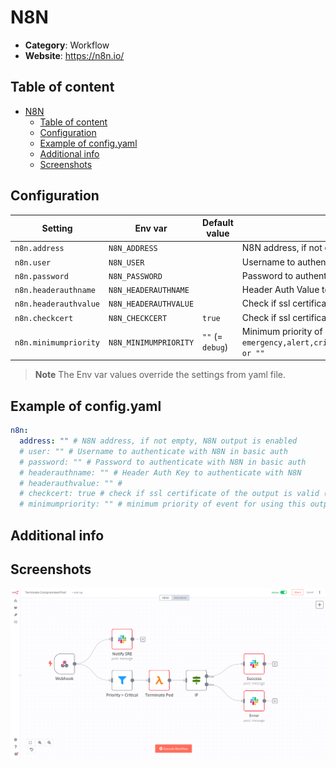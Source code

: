 # N8N

- **Category**: Workflow
- **Website**: https://n8n.io/

## Table of content

- [N8N](#n8n)
  - [Table of content](#table-of-content)
  - [Configuration](#configuration)
  - [Example of config.yaml](#example-of-configyaml)
  - [Additional info](#additional-info)
  - [Screenshots](#screenshots)

## Configuration

| Setting               | Env var               | Default value    | Description                                                                                                                         |
| --------------------- | --------------------- | ---------------- | ----------------------------------------------------------------------------------------------------------------------------------- |
| `n8n.address`         | `N8N_ADDRESS`         |                  | N8N address, if not empty, N8N output is **enabled**                                                                                |
| `n8n.user`            | `N8N_USER`            |                  | Username to authenticate with N8N in basic auth                                                                                     |
| `n8n.password`        | `N8N_PASSWORD`        |                  | Password to authenticate with N8N in basic auth                                                                                     |
| `n8n.headerauthname`  | `N8N_HEADERAUTHNAME`  |                  | Header Auth Value to authenticate with N8N                                                                                          |
| `n8n.headerauthvalue` | `N8N_HEADERAUTHVALUE` |                  | Check if ssl certificate of the output is valid                                                                                     |
| `n8n.checkcert`       | `N8N_CHECKCERT`       | `true`           | Check if ssl certificate of the output is valid                                                                                     |
| `n8n.minimumpriority` | `N8N_MINIMUMPRIORITY` | `""` (= `debug`) | Minimum priority of event for using this output, order is `emergency,alert,critical,error,warning,notice,informational,debug or ""` |

> **Note**
The Env var values override the settings from yaml file.

## Example of config.yaml

```yaml
n8n:
  address: "" # N8N address, if not empty, N8N output is enabled
  # user: "" # Username to authenticate with N8N in basic auth
  # password: "" # Password to authenticate with N8N in basic auth
  # headerauthname: "" # Header Auth Key to authenticate with N8N
  # headerauthvalue: "" # 
  # checkcert: true # check if ssl certificate of the output is valid (default: true)
  # minimumpriority: "" # minimum priority of event for using this output, order is emergency|alert|critical|error|warning|notice|informational|debug or "" (default)

```

## Additional info

## Screenshots

![n8n example](images/n8n.png)
